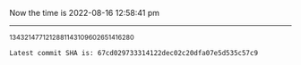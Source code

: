 Now the time is 2022-08-16 12:58:41 pm

---

<small>1343214771212881143109602651416280</small>

```txt
Latest commit SHA is: 67cd029733314122dec02c20dfa07e5d535c57c9
```
